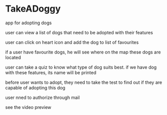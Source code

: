 # TakeADoggy
app for adopting dogs

user can view a list of dogs that need to be adopted with their features

user can click on heart icon and add the dog to list of favourites

if a user have favourite dogs, he will see where on the map these dogs are located

user can take a quiz to know what type of dog suits best. if we have dog with these features, its name will be printed

before user wants to adopt, they need to take the test to find out if they are capable of adopting this dog

user nned to authorize through mail

see the video preview
